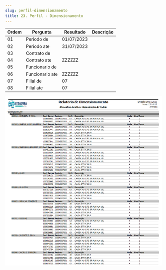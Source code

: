 ```yaml
---
slug: perfil-dimensionamento
title: 23. Perfil - Dimensionamento
---
```


Ordem | Pergunta | Resultado | Descrição
----- | -------- | --------- | ---------
01    |Periodo de |01/07/2023 |
02    |Periodo ate |31/07/2023 |
03    |Contrato de | |
04    |Contrato ate |ZZZZZZ |
05    |Funcionario de | |
06    |Funcionario ate |ZZZZZZ |
07    |Filial de |07 |
08    |Filial ate | 07|

![Alt text](image-14.png)
